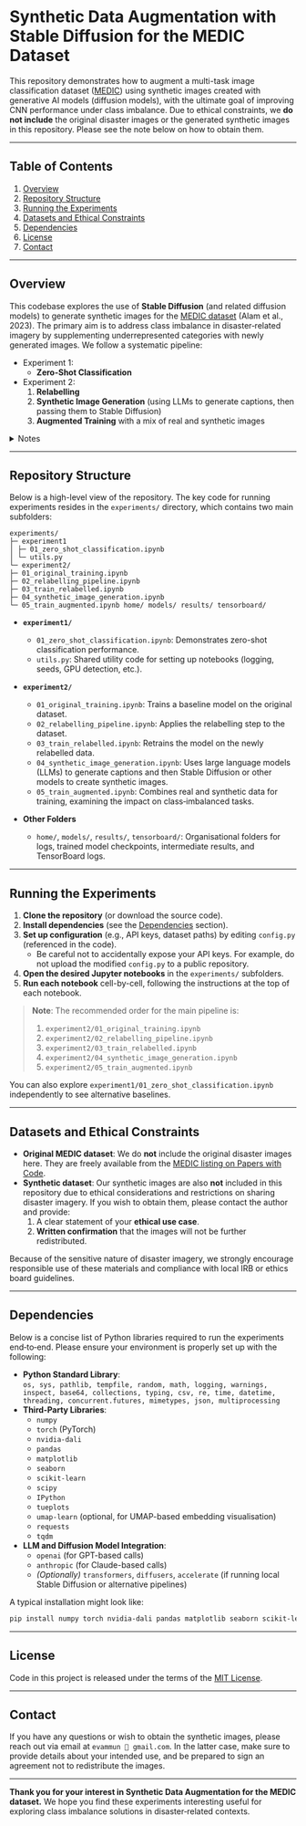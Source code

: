 # Synthetic Data Augmentation with Stable Diffusion for the MEDIC Dataset

This repository demonstrates how to augment a multi-task image classification dataset ([MEDIC](https://crisisnlp.qcri.org/medic/)) using synthetic images created with generative AI models (diffusion models), with the ultimate goal of improving CNN performance under class imbalance. Due to ethical constraints, we **do not include** the original disaster images or the generated synthetic images in this repository. Please see the note below on how to obtain them.

---

## Table of Contents

1. [Overview](#overview)
2. [Repository Structure](#repository-structure)
3. [Running the Experiments](#running-the-experiments)
4. [Datasets and Ethical Constraints](#datasets-and-ethical-constraints)
5. [Dependencies](#dependencies)
6. [License](#license)
7. [Contact](#contact)

---

## Overview

This codebase explores the use of **Stable Diffusion** (and related diffusion models) to generate synthetic images for the [MEDIC dataset](https://paperswithcode.com/dataset/medic) (Alam et al., 2023). The primary aim is to address class imbalance in disaster‐related imagery by supplementing underrepresented categories with newly generated images. We follow a systematic pipeline:

- Experiment 1:
  - **Zero-Shot Classification**
- Experiment 2:
  1. **Relabelling**
  2. **Synthetic Image Generation** (using LLMs to generate captions, then passing them to Stable Diffusion)
  3. **Augmented Training** with a mix of real and synthetic images

<details>
  <summary>Notes</summary>

- In the project report, we first presented the synthetic data augmentation (Experiment 2) and then our results with zero-shot classification (here Experiment 1).
- Experiment 1 was conducted on the relabelled dataset.

</details>

---

## Repository Structure

Below is a high-level view of the repository. The key code for running experiments resides in the `experiments/` directory, which contains two main subfolders:

```
experiments/
├─ experiment1
│ ├─ 01_zero_shot_classification.ipynb
│ └─ utils.py
└─ experiment2/
├─ 01_original_training.ipynb
├─ 02_relabelling_pipeline.ipynb
├─ 03_train_relabelled.ipynb
├─ 04_synthetic_image_generation.ipynb
└─ 05_train_augmented.ipynb home/ models/ results/ tensorboard/
```

- **`experiment1/`**

  - `01_zero_shot_classification.ipynb`: Demonstrates zero-shot classification performance.
  - `utils.py`: Shared utility code for setting up notebooks (logging, seeds, GPU detection, etc.).

- **`experiment2/`**

  - `01_original_training.ipynb`: Trains a baseline model on the original dataset.
  - `02_relabelling_pipeline.ipynb`: Applies the relabelling step to the dataset.
  - `03_train_relabelled.ipynb`: Retrains the model on the newly relabelled data.
  - `04_synthetic_image_generation.ipynb`: Uses large language models (LLMs) to generate captions and then Stable Diffusion or other models to create synthetic images.
  - `05_train_augmented.ipynb`: Combines real and synthetic data for training, examining the impact on class‐imbalanced tasks.

- **Other Folders**
  - `home/`, `models/`, `results/`, `tensorboard/`: Organisational folders for logs, trained model checkpoints, intermediate results, and TensorBoard logs.

---

## Running the Experiments

1. **Clone the repository** (or download the source code).
2. **Install dependencies** (see the [Dependencies](#dependencies) section).
3. **Set up configuration** (e.g., API keys, dataset paths) by editing `config.py` (referenced in the code).
   - Be careful not to accidentally expose your API keys. For example, do not upload the modified `config.py` to a public repository.
5. **Open the desired Jupyter notebooks** in the `experiments/` subfolders.
6. **Run each notebook** cell-by-cell, following the instructions at the top of each notebook.

> **Note**: The recommended order for the main pipeline is:
>
> 1. `experiment2/01_original_training.ipynb`
> 2. `experiment2/02_relabelling_pipeline.ipynb`
> 3. `experiment2/03_train_relabelled.ipynb`
> 4. `experiment2/04_synthetic_image_generation.ipynb`
> 5. `experiment2/05_train_augmented.ipynb`

You can also explore `experiment1/01_zero_shot_classification.ipynb` independently to see alternative baselines.

---

## Datasets and Ethical Constraints

- **Original MEDIC dataset**: We do **not** include the original disaster images here. They are freely available from the [MEDIC listing on Papers with Code](https://paperswithcode.com/dataset/medic).
- **Synthetic dataset**: Our synthetic images are also **not** included in this repository due to ethical considerations and restrictions on sharing disaster imagery. If you wish to obtain them, please contact the author and provide:
  1. A clear statement of your **ethical use case**.
  2. **Written confirmation** that the images will not be further redistributed.

Because of the sensitive nature of disaster imagery, we strongly encourage responsible use of these materials and compliance with local IRB or ethics board guidelines.

---

## Dependencies

Below is a concise list of Python libraries required to run the experiments end‐to‐end. Please ensure your environment is properly set up with the following:

- **Python Standard Library**:  
  `os, sys, pathlib, tempfile, random, math, logging, warnings, inspect, base64, collections, typing, csv, re, time, datetime, threading, concurrent.futures, mimetypes, json, multiprocessing`
- **Third‐Party Libraries**:
  - `numpy`
  - `torch` (PyTorch)
  - `nvidia-dali`
  - `pandas`
  - `matplotlib`
  - `seaborn`
  - `scikit-learn`
  - `scipy`
  - `IPython`
  - `tueplots`
  - `umap-learn` (optional, for UMAP-based embedding visualisation)
  - `requests`
  - `tqdm`
- **LLM and Diffusion Model Integration**:
  - `openai` (for GPT-based calls)
  - `anthropic` (for Claude-based calls)
  - _(Optionally)_ `transformers`, `diffusers`, `accelerate` (if running local Stable Diffusion or alternative pipelines)

A typical installation might look like:

```bash
pip install numpy torch nvidia-dali pandas matplotlib seaborn scikit-learn scipy ipython tueplots umap-learn requests tqdm openai anthropic
```

---

## License

Code in this project is released under the terms of the [MIT License](https://github.com/evammun/genai-data-aug-disasters/blob/main/LICENSE).

---

## Contact

If you have any questions or wish to obtain the synthetic images, please reach out via email at `evammun 📧 gmail.com`.
In the latter case, make sure to provide details about your intended use, and be prepared to sign an agreement not to redistribute the images.

* * * * *

**Thank you for your interest in Synthetic Data Augmentation for the MEDIC dataset.** 
We hope you find these experiments interesting useful for exploring class imbalance solutions in disaster‐related contexts.
